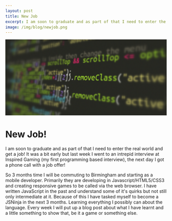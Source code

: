 ```yaml
---
layout: post
title: New Job
excerpt: I am soon to graduate and as part of that I need to enter the real world and get a job! It was a bit early but last week I went to an intrepid interview at Inspired Gaming (my first programming based interview), the next day I got a phone call with a job offer! 
image: /img/blog/newjob.png
---
```

<!-- Content
    ================================================== -->

![New Job](/img/blog/newjob.png)
# New Job! 

I am soon to graduate and as part of that I need to enter the real world and get a job! It was a bit early but last week I went to an intrepid interview at Inspired Gaming (my first programming based interview), the next day I got a phone call with a job offer! 

So 3 months time I will be commuting to Birmingham and starting as a mobile developer. Primarily they are developing in Javascript/HTML5/CSS3 and creating responsive games to be called via the web browser. I have written JavaScript in the past and understand some of it's quirks but not still only intermediate at it. Because of this I have tasked myself to become a JSNinja in the next 3 months. Learning everything I possibly can about the language. Every week I will put up a blog post about what I have learnt and a little something to show that, be it a game or something else. 
